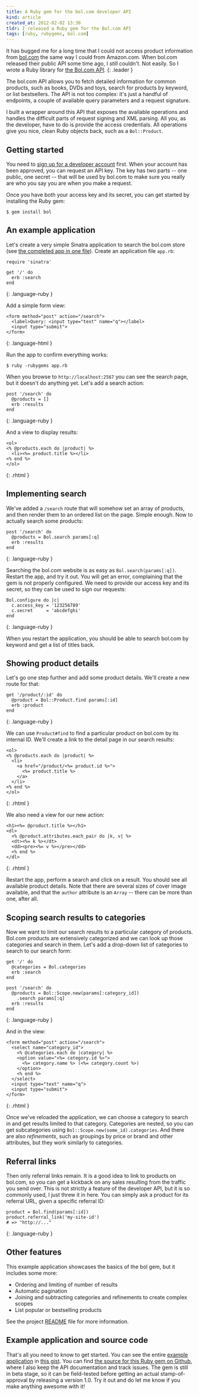 ```yaml
---
title: A Ruby gem for the bol.com developer API
kind: article
created_at: 2012-02-02 13:30
tldr: I released a Ruby gem for the Bol.com API
tags: [ruby, rubygems, bol.com]
---
```

It has bugged me for a long time that I could not access product information
from [bol.com][] the same way I could from Amazon.com. When bol.com released
their public API some time ago, I _still_ couldn't. Not easily. So I wrote a
Ruby library for [the Bol.com API][api].
{: .leader }

The bol.com API allows you to fetch detailed information for common products,
such as books, DVDs and toys, search for products by keyword, or list
bestsellers. The API is not too complex: it's just a handful of endpoints, a
couple of available query parameters and a request signature. 

I built a wrapper around this API that exposes the available operations and
handles the difficult parts of request signing and XML parsing. All you, as the
developer, have to do is provide the access credentials. All operations give
you nice, clean Ruby objects back, such as a `Bol::Product`.

## Getting started

You need to [sign up for a developer account][signup] first. When your account
has been approved, you can request an API key. The key has two parts -- one
public, one secret -- that will be used by bol.com to make sure you really are
who you say you are when you make a request.

Once you have both your access key and its secret, you can get started by
installing the Ruby gem:

    $ gem install bol

## An example application

Let's create a very simple Sinatra application to search the bol.com store (see
[the completed app in one file][0]). Create an application file `app.rb`:

    require 'sinatra'

    get '/' do
      erb :search
    end
{: .language-ruby }

Add a simple form view:

    <form method="post" action="/search">
      <label>Query: <input type="text" name="q"></label>
      <input type="submit">
    </form>
{: .language-html }

Run the app to confirm everything works:

    $ ruby -rubygems app.rb

When you browse to `http://localhost:2567` you can see the search page, but it
doesn't do anything yet. Let's add a search action:

    post '/search' do
      @products = []
      erb :results
    end
{: .language-ruby }

And a view to display results:

    <ol>
    <% @products.each do |product| %>
      <li><%= product.title %></li>
    <% end %>
    </ol>
{: .rhtml }

## Implementing search

We've added a `/search` route that will somehow set an array of products, and
then render them to an ordered list on the page. Simple enough. Now to actually
search some products:

    post '/search' do
      @products = Bol.search params[:q]      
      erb :results
    end
{: .language-ruby }

Searching the bol.com website is as easy as `Bol.search(params[:q])`. Restart
the app, and try it out. You will get an error, complaining that the gem is not
properly configured. We need to provide our access key and its secret, so they
can be used to sign our requests:

    Bol.configure do |c|
      c.access_key = '123256789'
      c.secret     = 'abcdefghi'
    end
{: .language-ruby }

When you restart the application, you should be able to search bol.com by
keyword and get a list of titles back. 

## Showing product details

Let's go one step further and add some product details. We'll create a new
route for that:

    get '/product/:id' do
      @product = Bol::Product.find params[:id]
      erb :product
    end
{: .language-ruby }

We can use `Product#find` to find a particular product on bol.com by its
internal ID. We'll create a link to the detail page in our search results:

    <ol>
    <% @products.each do |product| %>
      <li>
        <a href="/product/<%= product.id %>">
          <%= product.title %>
        </a>
      </li>
    <% end %>
    </ol>
{: .rhtml }

We also need a view for our new action:

    <h1><%= @product.title %></h1>
    <dl>
      <% @product.attributes.each_pair do |k, v| %>
      <dt><%= k %></dt>
      <dd><pre><%= v %></pre></dd>
      <% end %>
    </dl>
{: .rhtml }

Restart the app, perform a search and click on a result. You should see all
available product details. Note that there are several sizes of cover image
available, and that the `author` attribute is an `Array` -- there can be more
than one, after all.

## Scoping search results to categories

Now we want to limit our search results to a particular category of products.
Bol.com products are extensively categorized and we can look up those
categories and search in them. Let's add a drop-down list of categories to
search to our search form:

    get '/' do
      @categories = Bol.categories
      erb :search
    end

    post '/search' do
      @products = Bol::Scope.new(params[:category_id])
        .search params[:q]      
      erb :results
    end
{: .language-ruby }

And in the view:

    <form method="post" action="/search">
      <select name="category_id">
        <% @categories.each do |category| %>
        <option value="<%= category.id %>">
          <%= category.name %> (<%= category.count %>)
        </option>
        <% end %>
      </select>
      <input type="text" name="q">
      <input type="submit">
    </form>
{: .rhtml }

Once we've reloaded the application, we can choose a category to search in and
get results limited to that category. Categories are nested, so you can get
subcategories using `Bol::Scope.new(some_id).categories`. And there are also
_refinements_, such as groupings by price or brand and other attributes, but
they work similarly to categories.

## Referral links

Then only referral links remain. It is a good idea to link to
products on bol.com, so you can get a kickback on any sales
resulting from the traffic you send over. This is not strictly a
feature of the developer API, but it is so commonly used, I just
threw it in here. You can simply ask a product for its referral
URL, given a specific referral ID:

    product = Bol.find(params[:id])
    product.referral_link('my-site-id')
    # => "http://..."
{: .language-ruby }

## Other features

This example application showcases the basics of the bol gem, but it includes
some more:

* Ordering and limiting of number of results
* Automatic pagination
* Joining and subtracting categories and refinements to create complex scopes
* List popular or bestselling products

See the project [README][1] file for more information.

## Example application and source code

That's all you need to know to get started. You can see the entire [example
application][0] in [this gist][0]. You can find [the source for this Ruby gem
on Github][1], where I also keep the API documentation and track issues. The
gem is still in beta stage, so it can be field-tested before getting an actual
stamp-of-approval by releasing a version 1.0. Try it out and do let me know if
you make anything awesome with it!

[0]:       https://gist.github.com/1722664
[1]:       https://github.com/avdgaag/bol
[bol.com]: http://bol.com
[api]:     http://developers.bol.com
[signup]:  https://developers.bol.com/inloggen/?action=register
